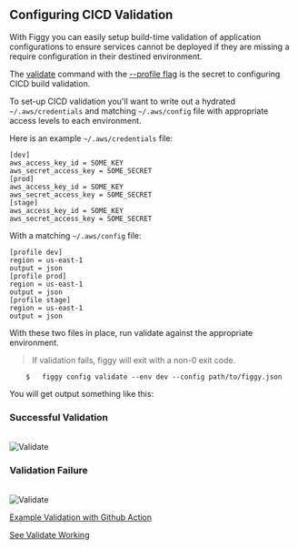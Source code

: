 ## Configuring CICD Validation

With Figgy you can easily setup build-time validation of application configurations to ensure services cannot be deployed
if they are missing a require configuration in their destined environment. 

The [validate](/commands/config/validate/html) command with the [--profile flag](/commands/flags/profile.html)
is the secret to configuring CICD build validation.

To set-up CICD validation you'll want to write out a hydrated `~/.aws/credentials` and matching `~/.aws/config` file
with appropriate access levels to each environment.

Here is an example `~/.aws/credentials` file:

```console
[dev]
aws_access_key_id = SOME_KEY
aws_secret_access_key = SOME_SECRET
[prod]
aws_access_key_id = SOME_KEY
aws_secret_access_key = SOME_SECRET
[stage]
aws_access_key_id = SOME_KEY
aws_secret_access_key = SOME_SECRET
```

With a matching `~/.aws/config` file:

```console
[profile dev]
region = us-east-1
output = json
[profile prod]
region = us-east-1
output = json
[profile stage]
region = us-east-1
output = json
```

With these two files in place, run validate against the appropriate environment. 
> If validation fails, figgy will exit with a non-0 exit code.

```console
    $   figgy config validate --env dev --config path/to/figgy.json
```

You will get output something like this:

### Successful Validation
<br/>![Validate](/images/gifs/validate-success.gif)<br/>



### Validation Failure
<br/>![Validate](/images/gifs/validate-fail.gif)<br/>


[Example Validation with Github Action](https://github.com/figtools/figgy.python-reference/blob/master/.github/workflows/validate-cicd.yml)

[See Validate Working](https://github.com/figtools/figgy.python-reference/actions)
